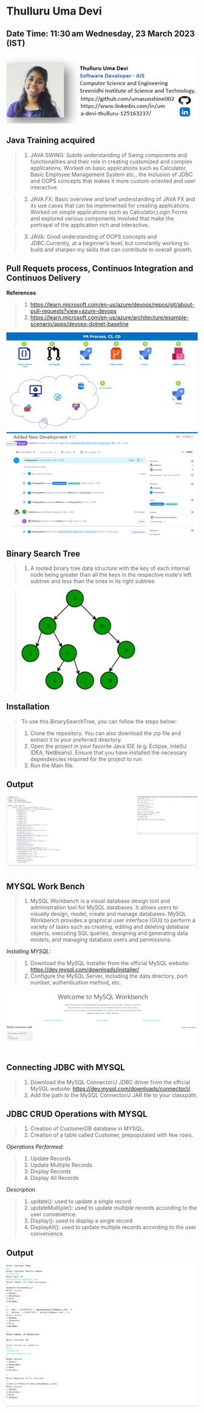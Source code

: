 # Thulluru Uma Devi

## Date Time:  11:30 am Wednesday, 23 March 2023 (IST)

![Thulluru Uma Devi](Documentation/Images/pic23.png)

## Java Training acquired

> 1. JAVA SWING: Subtle understanding of Swing components and functionalities and their role in creating customized and complex applications. Worked on basic applications such as Calculator, Basic Employee Management System etc., the inclusion of JDBC and OOPS concepts that makes it more custom-oriented and user interactive.
 
> 2. JAVA FX: Basic overview and brief understanding of JAVA FX and its use cases that can be implemented for creating applications. Worked on simple applications such as Calculator,Login Forms and explored various components involved that make the portrayal of the application rich and interactive.
 
> 3. JAVA: Good understanding of OOPS concepts and JDBC.Currently, at a beginner’s level, but constantly working to build and sharpen my skills that can contribute to overall growth.

## Pull Requets process, Continuos Integration and Continuos Delivery

**References**

>1. https://learn.microsoft.com/en-us/azure/devops/repos/git/about-pull-requests?view=azure-devops
>2. https://learn.microsoft.com/en-us/azure/architecture/example-scenario/apps/devops-dotnet-baseline

![SQL Azure](Documentation/Images/PR-CI-CD.png)
![Azure](Documentation/Images/Azure2%20-%20Copy.png)

## Binary Search Tree
> 1. A rooted binary tree data structure with the key of each internal node being greater than all the keys in the respective node's left subtree and less than the ones in its right subtree.

> ![bst](Documentation/Images/BSTSearch.png)

## Installation

> To use this BinarySearchTree, you can follow the steps below:

> 1. Clone the repository. You can also download the zip file and extract it to your preferred directory.
> 2. Open the project in your favorite Java IDE (e.g. Eclipse, IntelliJ IDEA, NetBeans). Ensure that you have installed the necessary dependencies required for the project to run.
> 3. Run the Main file.

## Output

![bstpic](Documentation/Images/bstpic.png)

## MYSQL Work Bench

> 1. MySQL Workbench is a visual database design tool and administration tool for MySQL databases. It allows users to visually design, model, create and manage databases. MySQL Workbench provides a graphical user interface (GUI) to perform a variety of tasks such as creating, editing and deleting database objects, executing SQL queries, designing and generating data models, and managing database users and permissions.

*Installing MYSQL:*

> 1. Download the MySQL Installer from the official MySQL website: https://dev.mysql.com/downloads/installer/
> 2. Configure the MySQL Server, including the data directory, port number, authentication method, etc. 

![MYSQL](Documentation/Images/mysqlss.png)

## Connecting JDBC with MYSQL

> 1. Download the MySQL Connector/J JDBC driver from the official MySQL website: https://dev.mysql.com/downloads/connector/j/.
> 2. Add the path to the MySQL Connector/J JAR file to your classpath.

## JDBC CRUD Operations with MYSQL

> 1. Creation of CustomerDB database in MYSQL.
> 2. Creation of a table called Customer, prepopulated with few rows.

*Operations Performed:*

> 1. Update Records
> 2. Update Multiple Records
> 3. Display Records
> 4. Display All Records

*Description*

> 1. update(): used to update a single record 
> 2. updateMultiple(): used to update multiple records according to the user convenience.
> 3. Display(): used to display a single record 
> 4. DisplayAll(): used to update multiple records according to the user convenience.

## Output

![Output](Documentation/Images/jdbcop.png)



